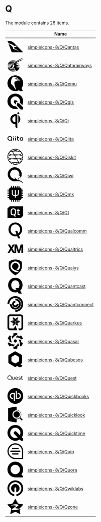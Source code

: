 # Q

The module contains 26 items.



| |Name|
|:---:|---|
| ![illustration of simpleicons-8/Q/Qantas](../../simpleicons-8/Q/Qantas.png) | [simpleicons-8/Q/Qantas](../../simpleicons-8/Q/Qantas.md) |
| ![illustration of simpleicons-8/Q/Qatarairways](../../simpleicons-8/Q/Qatarairways.png) | [simpleicons-8/Q/Qatarairways](../../simpleicons-8/Q/Qatarairways.md) |
| ![illustration of simpleicons-8/Q/Qemu](../../simpleicons-8/Q/Qemu.png) | [simpleicons-8/Q/Qemu](../../simpleicons-8/Q/Qemu.md) |
| ![illustration of simpleicons-8/Q/Qgis](../../simpleicons-8/Q/Qgis.png) | [simpleicons-8/Q/Qgis](../../simpleicons-8/Q/Qgis.md) |
| ![illustration of simpleicons-8/Q/Qi](../../simpleicons-8/Q/Qi.png) | [simpleicons-8/Q/Qi](../../simpleicons-8/Q/Qi.md) |
| ![illustration of simpleicons-8/Q/Qiita](../../simpleicons-8/Q/Qiita.png) | [simpleicons-8/Q/Qiita](../../simpleicons-8/Q/Qiita.md) |
| ![illustration of simpleicons-8/Q/Qiskit](../../simpleicons-8/Q/Qiskit.png) | [simpleicons-8/Q/Qiskit](../../simpleicons-8/Q/Qiskit.md) |
| ![illustration of simpleicons-8/Q/Qiwi](../../simpleicons-8/Q/Qiwi.png) | [simpleicons-8/Q/Qiwi](../../simpleicons-8/Q/Qiwi.md) |
| ![illustration of simpleicons-8/Q/Qmk](../../simpleicons-8/Q/Qmk.png) | [simpleicons-8/Q/Qmk](../../simpleicons-8/Q/Qmk.md) |
| ![illustration of simpleicons-8/Q/Qt](../../simpleicons-8/Q/Qt.png) | [simpleicons-8/Q/Qt](../../simpleicons-8/Q/Qt.md) |
| ![illustration of simpleicons-8/Q/Qualcomm](../../simpleicons-8/Q/Qualcomm.png) | [simpleicons-8/Q/Qualcomm](../../simpleicons-8/Q/Qualcomm.md) |
| ![illustration of simpleicons-8/Q/Qualtrics](../../simpleicons-8/Q/Qualtrics.png) | [simpleicons-8/Q/Qualtrics](../../simpleicons-8/Q/Qualtrics.md) |
| ![illustration of simpleicons-8/Q/Qualys](../../simpleicons-8/Q/Qualys.png) | [simpleicons-8/Q/Qualys](../../simpleicons-8/Q/Qualys.md) |
| ![illustration of simpleicons-8/Q/Quantcast](../../simpleicons-8/Q/Quantcast.png) | [simpleicons-8/Q/Quantcast](../../simpleicons-8/Q/Quantcast.md) |
| ![illustration of simpleicons-8/Q/Quantconnect](../../simpleicons-8/Q/Quantconnect.png) | [simpleicons-8/Q/Quantconnect](../../simpleicons-8/Q/Quantconnect.md) |
| ![illustration of simpleicons-8/Q/Quarkus](../../simpleicons-8/Q/Quarkus.png) | [simpleicons-8/Q/Quarkus](../../simpleicons-8/Q/Quarkus.md) |
| ![illustration of simpleicons-8/Q/Quasar](../../simpleicons-8/Q/Quasar.png) | [simpleicons-8/Q/Quasar](../../simpleicons-8/Q/Quasar.md) |
| ![illustration of simpleicons-8/Q/Qubesos](../../simpleicons-8/Q/Qubesos.png) | [simpleicons-8/Q/Qubesos](../../simpleicons-8/Q/Qubesos.md) |
| ![illustration of simpleicons-8/Q/Quest](../../simpleicons-8/Q/Quest.png) | [simpleicons-8/Q/Quest](../../simpleicons-8/Q/Quest.md) |
| ![illustration of simpleicons-8/Q/Quickbooks](../../simpleicons-8/Q/Quickbooks.png) | [simpleicons-8/Q/Quickbooks](../../simpleicons-8/Q/Quickbooks.md) |
| ![illustration of simpleicons-8/Q/Quicklook](../../simpleicons-8/Q/Quicklook.png) | [simpleicons-8/Q/Quicklook](../../simpleicons-8/Q/Quicklook.md) |
| ![illustration of simpleicons-8/Q/Quicktime](../../simpleicons-8/Q/Quicktime.png) | [simpleicons-8/Q/Quicktime](../../simpleicons-8/Q/Quicktime.md) |
| ![illustration of simpleicons-8/Q/Quip](../../simpleicons-8/Q/Quip.png) | [simpleicons-8/Q/Quip](../../simpleicons-8/Q/Quip.md) |
| ![illustration of simpleicons-8/Q/Quora](../../simpleicons-8/Q/Quora.png) | [simpleicons-8/Q/Quora](../../simpleicons-8/Q/Quora.md) |
| ![illustration of simpleicons-8/Q/Qwiklabs](../../simpleicons-8/Q/Qwiklabs.png) | [simpleicons-8/Q/Qwiklabs](../../simpleicons-8/Q/Qwiklabs.md) |
| ![illustration of simpleicons-8/Q/Qzone](../../simpleicons-8/Q/Qzone.png) | [simpleicons-8/Q/Qzone](../../simpleicons-8/Q/Qzone.md) |



